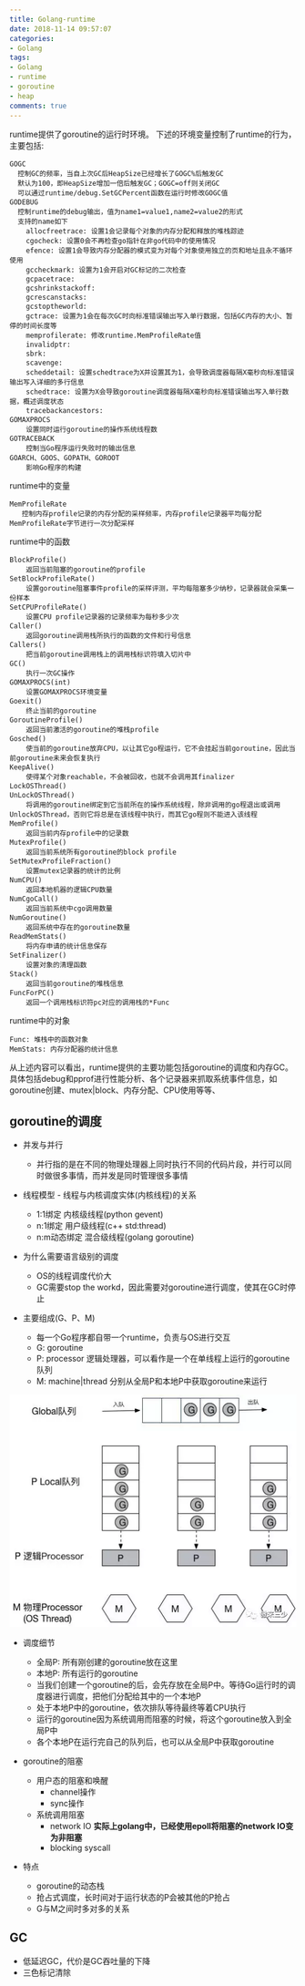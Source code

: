 ```yaml
---
title: Golang-runtime
date: 2018-11-14 09:57:07
categories:
- Golang
tags:
- Golang
- runtime
- goroutine
- heap
comments: true
---
```


runtime提供了goroutine的运行时环境。
下述的环境变量控制了runtime的行为，主要包括:

``` shell
GOGC
  控制GC的频率，当自上次GC后HeapSize已经增长了GOGC%后触发GC
  默认为100，即HeapSize增加一倍后触发GC；GOGC=off则关闭GC
  可以通过runtime/debug.SetGCPercent函数在运行时修改GOGC值
GODEBUG
  控制runtime的debug输出，值为name1=value1,name2=value2的形式
  支持的name如下
    allocfreetrace: 设置1会记录每个对象的内存分配和释放的堆栈踪迹
    cgocheck: 设置0会不再检查go指针在非go代码中的使用情况
    efence: 设置1会导致内存分配器的模式变为对每个对象使用独立的页和地址且永不循环使用
    gccheckmark: 设置为1会开启对GC标记的二次检查
    gcpacetrace:
    gcshrinkstackoff:
    gcrescanstacks:
    gcstoptheworld:
    gctrace: 设置为1会在每次GC时向标准错误输出写入单行数据，包括GC内存的大小、暂停的时间长度等
    memprofilerate: 修改runtime.MemProfileRate值
    invalidptr:
    sbrk:
    scavenge:
    scheddetail: 设置schedtrace为X并设置其为1，会导致调度器每隔X毫秒向标准错误输出写入详细的多行信息
    schedtrace: 设置为X会导致goroutine调度器每隔X毫秒向标准错误输出写入单行数据，概述调度状态
    tracebackancestors:
GOMAXPROCS
    设置同时运行goroutine的操作系统线程数
GOTRACEBACK
    控制当Go程序运行失败时的输出信息
GOARCH、GOOS、GOPATH、GOROOT
    影响Go程序的构建
```

runtime中的变量

```shell
MemProfileRate
   控制内存profile记录的内存分配的采样频率，内存profile记录器平均每分配MemProfileRate字节进行一次分配采样
```

runtime中的函数

```shell
BlockProfile()
    返回当前阻塞的goroutine的profile
SetBlockProfileRate()
    设置goroutine阻塞事件profile的采样评测，平均每阻塞多少纳秒，记录器就会采集一份样本
SetCPUProfileRate()
    设置CPU profile记录器的记录频率为每秒多少次
Caller()
    返回goroutine调用栈所执行的函数的文件和行号信息
Callers()
    把当前goroutine调用栈上的调用栈标识符填入切片中
GC()
    执行一次GC操作
GOMAXPROCS(int)
    设置GOMAXPROCS环境变量
Goexit()
    终止当前的goroutine
GoroutineProfile()
    返回当前激活的goroutine的堆栈profile
Gosched()
    使当前的goroutine放弃CPU，以让其它go程运行，它不会挂起当前goroutine，因此当前goroutine未来会恢复执行
KeepAlive()
    使得某个对象reachable，不会被回收，也就不会调用其finalizer
LockOSThread()
UnLockOSThread()
    将调用的goroutine绑定到它当前所在的操作系统线程，除非调用的go程退出或调用UnlockOSThread，否则它将总是在该线程中执行，而其它go程则不能进入该线程
MemProfile()
    返回当前内存profile中的记录数
MutexProfile()
    返回当前系统所有goroutine的block profile
SetMutexProfileFraction()
    设置mutex记录器的统计的比例
NumCPU()
    返回本地机器的逻辑CPU数量
NumCgoCall()
    返回当前系统中cgo调用数量
NumGoroutine()
    返回系统中存在的goroutine数量
ReadMemStats()
    将内存申请的统计信息保存
SetFinalizer()
    设置对象的清理函数
Stack()
    返回当前goroutine的堆栈信息
FuncForPC()
    返回一个调用栈标识符pc对应的调用栈的*Func
```

runtime中的对象

```shell
Func: 堆栈中的函数对象
MemStats: 内存分配器的统计信息
```

从上述内容可以看出，runtime提供的主要功能包括goroutine的调度和内存GC。具体包括debug和pprof进行性能分析、各个记录器来抓取系统事件信息，如goroutine创建、mutex|block、内存分配、CPU使用等等、

## goroutine的调度

* 并发与并行
  * 并行指的是在不同的物理处理器上同时执行不同的代码片段，并行可以同时做很多事情，而并发是同时管理很多事情

* 线程模型 - 线程与内核调度实体(内核线程)的关系
  * 1:1绑定 内核级线程(python gevent)
  * n:1绑定 用户级线程(c++ std:thread)
  * n:m动态绑定 混合级线程(golang goroutine)

* 为什么需要语言级别的调度
  * OS的线程调度代价大
  * GC需要stop the workd，因此需要对goroutine进行调度，使其在GC时停止

* 主要组成(G、P、M)
  * 每一个Go程序都自带一个runtime，负责与OS进行交互
  * G: goroutine
  * P: processor 逻辑处理器，可以看作是一个在单线程上运行的goroutine队列
  * M: machine|thread 分别从全局P和本地P中获取goroutine来运行

![image](/images/goroutine调度之G、P、M.jpg)

* 调度细节
  * 全局P: 所有刚创建的goroutine放在这里
  * 本地P: 所有运行的goroutine
  * 当我们创建一个goroutine的后，会先存放在全局P中。等待Go运行时的调度器进行调度，把他们分配给其中的一个本地P
  * 处于本地P中的goroutine，依次排队等待最终等着CPU执行
  * 运行的goroutine因为系统调用而阻塞的时候，将这个goroutine放入到全局P中
  * 各个本地P在运行完自己的队列后，也可以从全局P中获取goroutine

* goroutine的阻塞
  * 用户态的阻塞和唤醒
    * channel操作
    * sync操作
  * 系统调用阻塞
    * network IO **实际上golang中，已经使用epoll将阻塞的network IO变为非阻塞**
    * blocking syscall

* 特点
  * goroutine的动态栈
  * 抢占式调度，长时间对于运行状态的P会被其他的P抢占
  * G与M之间时多对多的关系

## GC

* 低延迟GC，代价是GC吞吐量的下降
* 三色标记清除